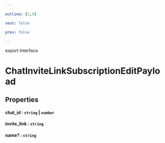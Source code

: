 ```yaml
---

outline: [1,4]

next: false

prev: false

---
```


export Interface
# ChatInviteLinkSubscriptionEditPayload

## Properties

#### chat_id : `string` \| `number`

#### invite_link : `string`

#### name? : `string`
